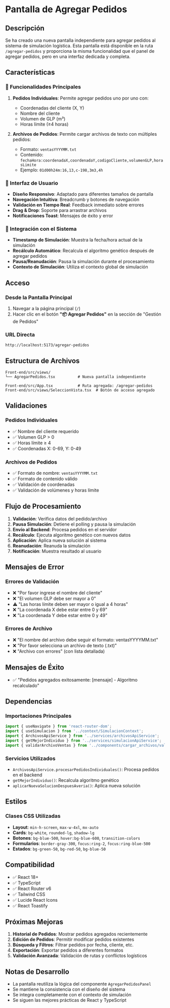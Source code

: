 # Pantalla de Agregar Pedidos

## Descripción

Se ha creado una nueva pantalla independiente para agregar pedidos al sistema de simulación logística. Esta pantalla está disponible en la ruta `/agregar-pedidos` y proporciona la misma funcionalidad que el panel de agregar pedidos, pero en una interfaz dedicada y completa.

## Características

### 🎯 Funcionalidades Principales

1. **Pedidos Individuales**: Permite agregar pedidos uno por uno con:
   - Coordenadas del cliente (X, Y)
   - Nombre del cliente
   - Volumen de GLP (m³)
   - Horas límite (≥4 horas)

2. **Archivos de Pedidos**: Permite cargar archivos de texto con múltiples pedidos:
   - Formato: `ventasYYYYMM.txt`
   - Contenido: `fechaHora:coordenadaX,coordenadaY,codigoCliente,volumenGLP,horasLimite`
   - Ejemplo: `01d00h24m:16,13,c-198,3m3,4h`

### 🎨 Interfaz de Usuario

- **Diseño Responsivo**: Adaptado para diferentes tamaños de pantalla
- **Navegación Intuitiva**: Breadcrumb y botones de navegación
- **Validación en Tiempo Real**: Feedback inmediato sobre errores
- **Drag & Drop**: Soporte para arrastrar archivos
- **Notificaciones Toast**: Mensajes de éxito y error

### 🔧 Integración con el Sistema

- **Timestamp de Simulación**: Muestra la fecha/hora actual de la simulación
- **Recálculo Automático**: Recalcula el algoritmo genético después de agregar pedidos
- **Pausa/Reanudación**: Pausa la simulación durante el procesamiento
- **Contexto de Simulación**: Utiliza el contexto global de simulación

## Acceso

### Desde la Pantalla Principal

1. Navegar a la página principal (`/`)
2. Hacer clic en el botón **"📦 Agregar Pedidos"** en la sección de "Gestión de Pedidos"

### URL Directa

```
http://localhost:5173/agregar-pedidos
```

## Estructura de Archivos

```
Front-end/src/views/
└── AgregarPedidos.tsx          # Nueva pantalla independiente

Front-end/src/App.tsx           # Ruta agregada: /agregar-pedidos
Front-end/src/views/SeleccionVista.tsx  # Botón de acceso agregado
```

## Validaciones

### Pedidos Individuales

- ✅ Nombre del cliente requerido
- ✅ Volumen GLP > 0
- ✅ Horas límite ≥ 4
- ✅ Coordenadas X: 0-69, Y: 0-49

### Archivos de Pedidos

- ✅ Formato de nombre: `ventasYYYYMM.txt`
- ✅ Formato de contenido válido
- ✅ Validación de coordenadas
- ✅ Validación de volúmenes y horas límite

## Flujo de Procesamiento

1. **Validación**: Verifica datos del pedido/archivo
2. **Pausa Simulación**: Detiene el polling y pausa la simulación
3. **Envío al Backend**: Procesa pedidos en el servidor
4. **Recálculo**: Ejecuta algoritmo genético con nuevos datos
5. **Aplicación**: Aplica nueva solución al sistema
6. **Reanudación**: Reanuda la simulación
7. **Notificación**: Muestra resultado al usuario

## Mensajes de Error

### Errores de Validación

- ❌ "Por favor ingrese el nombre del cliente"
- ❌ "El volumen GLP debe ser mayor a 0"
- ⚠️ "Las horas límite deben ser mayor o igual a 4 horas"
- ❌ "La coordenada X debe estar entre 0 y 69"
- ❌ "La coordenada Y debe estar entre 0 y 49"

### Errores de Archivo

- ❌ "El nombre del archivo debe seguir el formato: ventasYYYYMM.txt"
- ❌ "Por favor selecciona un archivo de texto (.txt)"
- ❌ "Archivo con errores" (con lista detallada)

## Mensajes de Éxito

- ✅ "Pedidos agregados exitosamente: [mensaje] - Algoritmo recalculado"

## Dependencias

### Importaciones Principales

```typescript
import { useNavigate } from 'react-router-dom';
import { useSimulacion } from '../context/SimulacionContext';
import { ArchivosApiService } from '../services/archivosApiService';
import { getMejorIndividuo } from '../services/simulacionApiService';
import { validarArchivoVentas } from '../components/cargar_archivos/validadores';
```

### Servicios Utilizados

- `ArchivosApiService.procesarPedidosIndividuales()`: Procesa pedidos en el backend
- `getMejorIndividuo()`: Recalcula algoritmo genético
- `aplicarNuevaSolucionDespuesAveria()`: Aplica nueva solución

## Estilos

### Clases CSS Utilizadas

- **Layout**: `min-h-screen`, `max-w-4xl`, `mx-auto`
- **Cards**: `bg-white`, `rounded-lg`, `shadow-lg`
- **Botones**: `bg-blue-500`, `hover:bg-blue-600`, `transition-colors`
- **Formularios**: `border-gray-300`, `focus:ring-2`, `focus:ring-blue-500`
- **Estados**: `bg-green-50`, `bg-red-50`, `bg-blue-50`

## Compatibilidad

- ✅ React 18+
- ✅ TypeScript
- ✅ React Router v6
- ✅ Tailwind CSS
- ✅ Lucide React Icons
- ✅ React Toastify

## Próximas Mejoras

1. **Historial de Pedidos**: Mostrar pedidos agregados recientemente
2. **Edición de Pedidos**: Permitir modificar pedidos existentes
3. **Búsqueda y Filtros**: Filtrar pedidos por fecha, cliente, etc.
4. **Exportación**: Exportar pedidos a diferentes formatos
5. **Validación Avanzada**: Validación de rutas y conflictos logísticos

## Notas de Desarrollo

- La pantalla reutiliza la lógica del componente `AgregarPedidosPanel`
- Se mantiene la consistencia con el diseño del sistema
- Se integra completamente con el contexto de simulación
- Se siguen las mejores prácticas de React y TypeScript 